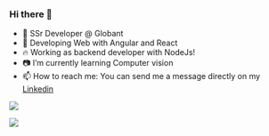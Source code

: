 ### Hi there 👋

- 🔭 SSr Developer @ Globant
- 🌱 Developing Web with Angular and React
- 🔥 Working as backend developer with NodeJs!
- 📷 I’m currently learning Computer vision
- 📫 How to reach me: You can send me a message directly on my [Linkedin](https://www.linkedin.com/in/david-alonso-cant%C3%BA-mart%C3%ADnez-96457315a/)

<a href="https://github.com/anuraghazra/github-readme-stats">
  <img align="center" src="https://github-readme-stats.vercel.app/api?username=codyvi&count_private=true&show_icons=true&theme=tokyonight&hide=contribs&count_private=true" />
</a>
<p><p>
<a style="text-align: center;" href="https://github.com/anuraghazra/convoychat">
  <img align="center" src="https://github-readme-stats.vercel.app/api/top-langs/?username=codyvi&layout=compact&hide=HTML" />
</a>
